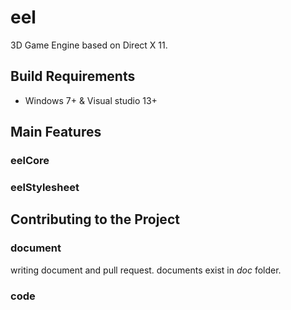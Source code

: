 # eel
3D Game Engine based on Direct X 11.

## Build Requirements
- Windows 7+ & Visual studio 13+

## Main Features

### eelCore

### eelStylesheet

## Contributing to the Project

### document

writing document and pull request. documents exist in *doc* folder.

### code